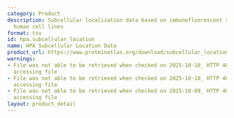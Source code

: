 ```yaml
---
category: Product
description: Subcellular localization data based on immunofluorescent staining of
  human cell lines
format: tsv
id: hpa.subcellular_location
name: HPA Subcellular Location Data
product_url: https://www.proteinatlas.org/download/subcellular_location.tsv.zip
warnings:
- File was not able to be retrieved when checked on 2025-10-10_ HTTP 403 error when
  accessing file
- File was not able to be retrieved when checked on 2025-10-10_ HTTP 403 error when
  accessing file
- File was not able to be retrieved when checked on 2025-10-09_ HTTP 404 error when
  accessing file
layout: product_detail
---
```

